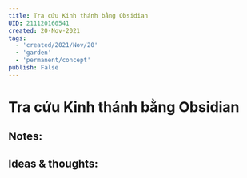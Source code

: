 ```yaml
---
title: Tra cứu Kinh thánh bằng Obsidian
UID: 211120160541
created: 20-Nov-2021
tags:
  - 'created/2021/Nov/20'
  - 'garden'
  - 'permanent/concept'
publish: False
---
```

# Tra cứu Kinh thánh bằng Obsidian

## Notes:


## Ideas & thoughts:


